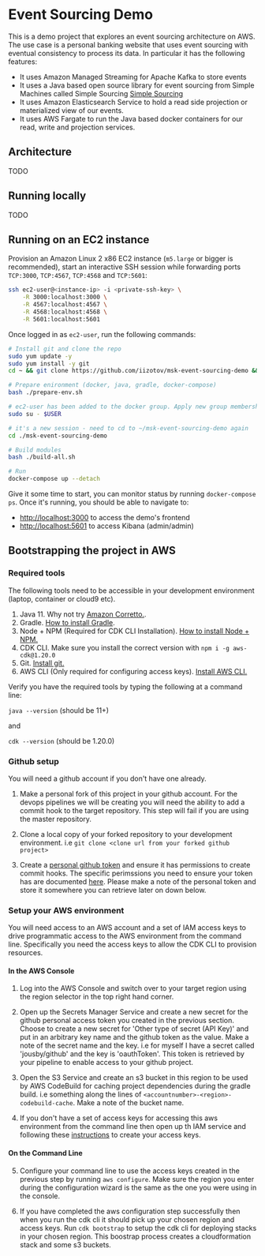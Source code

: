 # Event Sourcing Demo

This is a demo project that explores an event sourcing architecture on
AWS. The use case is a personal banking website that uses event sourcing
with eventual consistency to process its data. In particular it has the
following features:
* It uses Amazon Managed Streaming for Apache Kafka to store events
* It uses a Java based open source library for event sourcing from
Simple Machines called Simple Sourcing [Simple Sourcing](https://simplesource.io/)
* It uses Amazon Elasticsearch Service to hold a read side projection or
materialized view of our events.
* It uses AWS Fargate to run the Java based docker containers for our
read, write and projection services.

## Architecture

TODO

## Running locally
TODO

## Running on an EC2 instance
Provision an Amazon Linux 2 x86 EC2 instance (`m5.large` or bigger is recommended), start an interactive SSH session while forwarding ports `TCP:3000`, `TCP:4567`, `TCP:4568` and `TCP:5601`:

```bash
ssh ec2-user@<instance-ip> -i <private-ssh-key> \
    -R 3000:localhost:3000 \
    -R 4567:localhost:4567 \
    -R 4568:localhost:4568 \
    -R 5601:localhost:5601
```

Once logged in as `ec2-user`, run the following commands:

```bash
# Install git and clone the repo
sudo yum update -y
sudo yum install -y git
cd ~ && git clone https://github.com/iizotov/msk-event-sourcing-demo && cd ./msk-event-sourcing-demo

# Prepare enironment (docker, java, gradle, docker-compose)
bash ./prepare-env.sh

# ec2-user has been added to the docker group. Apply new group membership without having to re-login
sudo su - $USER

# it's a new session - need to cd to ~/msk-event-sourcing-demo again
cd ./msk-event-sourcing-demo

# Build modules
bash ./build-all.sh

# Run
docker-compose up --detach
```

Give it some time to start, you can monitor status by running `docker-compose ps`. 
Once it's running, you should be able to navigate to:
- [http://localhost:3000](http://localhost:3000) to access the demo's frontend
- [http://localhost:5601](http://localhost:5601) to access Kibana (admin/admin)

## Bootstrapping the project in AWS

### Required tools

The following tools need to be accessible in your development
environment (laptop, container or cloud9 etc).

1. Java 11. Why not try [Amazon Corretto.](https://docs.aws.amazon.com/corretto/latest/).
2. Gradle. [How to install Gradle](https://gradle.org/install/).
3. Node + NPM (Required for CDK CLI Installation). [ How to install Node + NPM.](https://nodejs.org/en/download/)
4. CDK CLI. Make sure you install the correct version with ```npm i -g aws-cdk@1.20.0```
5. Git. [Install git.](https://git-scm.com/book/en/v2/Getting-Started-Installing-Git)
6. AWS CLI (Only required for configuring access keys). [Install AWS CLI.](https://docs.aws.amazon.com/cli/latest/userguide/cli-chap-install.html)

Verify you have the required tools by typing the following at a
command line:

```java --version``` (should be 11+)

and

```cdk --version```  (should be 1.20.0)


### Github setup

You will need a github account if you don't have one already.

1. Make a personal fork of this project in your github account. For the
devops pipelines we will be creating you will need the ability to add a
commit hook to the target repository. This step will fail if you are
using the master repository.

2. Clone a local copy of your forked repository to your development
environment. i.e ```git clone <clone url from your forked github project>```

3. Create a [personal github token](https://help.github.com/en/articles/creating-a-personal-access-token-for-the-command-line)
and ensure it has permissions to create commit hooks. The specific
perimssions you need to ensure your token has are documented [here](https://docs.aws.amazon.com/codebuild/latest/userguide/sample-access-tokens.html).
Please make a note of the personal token and store it somewhere you can
retrieve later on down below.

### Setup your AWS environment

You will need access to an AWS account and a set of IAM access keys to
drive programmatic access to the AWS environment from the command line.
Specifically you need the access keys to allow the CDK CLI to provision
resources.

#### In the AWS Console

1. Log into the AWS Console and switch over to your target region using
the region selector in the top right hand corner.

2. Open up the Secrets Manager Service and create a new secret for the
github personal access token you created in the previous section.
Choose to create a new secret for 'Other type of secret (API Key)' and
put in an arbitrary key name and the github token as the value. Make
a note of the secret name and the key. i.e for myself I have a secret
called 'jousby/github' and the key is 'oauthToken'. This token is
retrieved by your pipeline to enable access to your github project.

3. Open the S3 Service and create an s3 bucket in this region to be used
by AWS CodeBuild for caching project dependencies during the gradle
build. i.e something along the lines of
```<accountnumber>-<region>-codebuild-cache```. Make a note of the
bucket name.

4. If you don't have a set of access keys for accessing this aws
environment from the command line then open up th IAM service and
following these [instructions](https://docs.aws.amazon.com/IAM/latest/UserGuide/id_credentials_access-keys.html#Using_CreateAccessKey)
to create your access keys.

#### On the Command Line

5. Configure your command line to use the access keys created in the
previous step by running ```aws configure```. Make sure the region
you enter during the configuration wizard is the same as the one you
were using in the console.

6. If you have completed the aws configuration step successfully then
when you run the cdk cli it should pick up your chosen region and access
keys. Run ```cdk bootstrap``` to setup the cdk cli for deploying
stacks in your chosen region. This boostrap process creates a
cloudformation stack and some s3 buckets.
